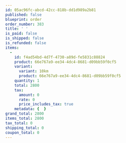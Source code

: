 ```yaml
---
id: 05ac96fc-abcd-42cc-818b-dd1d989a2b81
published: false
blueprint: order
order_number: 383
title: ' '
is_paid: false
is_shipped: false
is_refunded: false
items:
  -
    id: f4ad54bd-4d7f-4730-a89d-fe5831c88824
    product: 66e767a9-ee34-4dc4-8681-d09bb59f0cf5
    variant:
      variant: 10km
      product: 66e767a9-ee34-4dc4-8681-d09bb59f0cf5
    quantity: 1
    total: 2800
    tax:
      amount: 0
      rate: 0
      price_includes_tax: true
    metadata: {  }
grand_total: 2800
items_total: 2800
tax_total: 0
shipping_total: 0
coupon_total: 0
---
```

